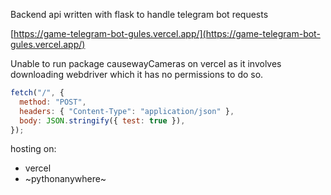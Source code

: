 Backend api written with flask to handle telegram bot requests

[https://game-telegram-bot-gules.vercel.app/](https://game-telegram-bot-gules.vercel.app/)

Unable to run package causewayCameras on vercel as it involves downloading webdriver which it has no permissions to do so.

```javascript
fetch("/", {
  method: "POST",
  headers: { "Content-Type": "application/json" },
  body: JSON.stringify({ test: true }),
});
```

hosting on:

- vercel
- ~pythonanywhere~
